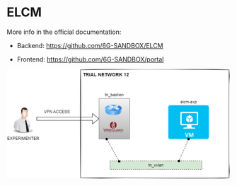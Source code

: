 # ELCM

More info in the official documentation: 

- Backend: https://github.com/6G-SANDBOX/ELCM

- Frontend: https://github.com/6G-SANDBOX/portal

![elcm](img/elcm.png)